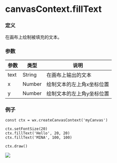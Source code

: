 <!-- https://mp.weixin.qq.com/debug/wxadoc/dev/api/canvas/fill-text.html -->

canvasContext.fillText
======================

### 定义

在画布上绘制被填充的文本。

### 参数

  参数   |  类型     |  说明            
---------|-----------|------------------
  text   |  String   |在画布上输出的文本
  x      |  Number   |绘制文本的左上角x坐标位置
  y      |  Number   |绘制文本的左上角y坐标位置

### 例子

    const ctx = wx.createCanvasContext('myCanvas')
    
    ctx.setFontSize(20)
    ctx.fillText('Hello', 20, 20)
    ctx.fillText('MINA', 100, 100)
    
    ctx.draw()
    

![](https://mp.weixin.qq.com/debug/wxadoc/dev/image/canvas/text.png?t=201828)
